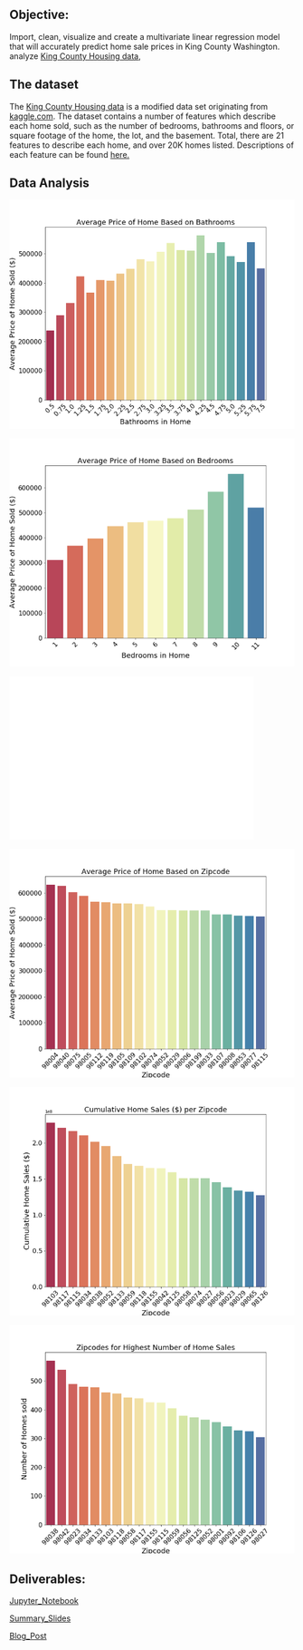 
## Objective:

Import, clean, visualize and create a multivariate linear regression model that will accurately predict home sale prices in King County Washington. analyze [King County Housing data](kc_house_data.csv),


## The dataset 

The [King County Housing data](kc_house_data.csv) is a modified data set originating from [kaggle.com](https://www.kaggle.com/harlfoxem/housesalesprediction). The dataset contains a number of features which describe each home sold, such as the number of bedrooms, bathrooms and floors, or square footage of the home, the lot, and the basement. Total, there are 21 features to describe each home, and over 20K homes listed. Descriptions of each feature can be found [here.](column_names.md)


## Data Analysis

![](images/home_prices_by_bathrooms.png)

![](images/home_prices_by_bedrooms.png)

![](images/zipcodes_heat_map.png)

![](images/zipcodes_highest_avg_sale_price.png)

![](images/zipcodes_highest_cum_sale_price.png)

![](images/zipcodes_highest_number_sales.png)


## Deliverables:

[Jupyter_Notebook](ModuleOneProject.ipynb)

[Summary_Slides](presentation.key)

[Blog_Post](https://medium.com/@stacyshingleton/king-county-house-sales-a524bc0e5cf)